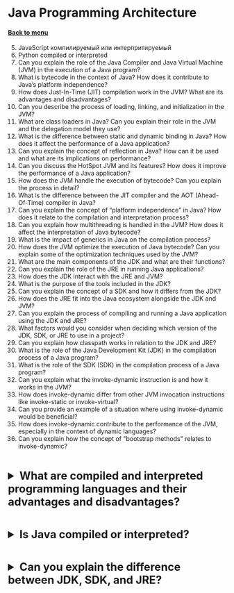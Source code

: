 <h1>Java Programming Architecture</h1> 
<h4> 

[Back to menu](../Menu.md)

</h4>

5. JavaScript компилируемый или интерпритируемый
6. Python compiled or interpreted
6. Can you explain the role of the Java Compiler and Java Virtual Machine (JVM) in the execution of a Java program?
7. What is bytecode in the context of Java? How does it contribute to Java’s platform independence?
8. How does Just-In-Time (JIT) compilation work in the JVM? What are its advantages and disadvantages?
9. Can you describe the process of loading, linking, and initialization in the JVM?
10. What are class loaders in Java? Can you explain their role in the JVM and the delegation model they use?
11. What is the difference between static and dynamic binding in Java? How does it affect the performance of a Java application?
12. Can you explain the concept of reflection in Java? How can it be used and what are its implications on performance?
13. Can you discuss the HotSpot JVM and its features? How does it improve the performance of a Java application?
17. How does the JVM handle the execution of bytecode? Can you explain the process in detail?
18. What is the difference between the JIT compiler and the AOT (Ahead-Of-Time) compiler in Java?
19. Can you explain the concept of “platform independence” in Java? How does it relate to the compilation and interpretation process?
20. Can you explain how multithreading is handled in the JVM? How does it affect the interpretation of Java bytecode?
21. What is the impact of generics in Java on the compilation process?
22. How does the JVM optimize the execution of Java bytecode? Can you explain some of the optimization techniques used by the JVM?
2. What are the main components of the JDK and what are their functions?
3. Can you explain the role of the JRE in running Java applications?
4. How does the JDK interact with the JRE and JVM?
5. What is the purpose of the tools included in the JDK?
6. Can you explain the concept of a SDK and how it differs from the JDK?
7. How does the JRE fit into the Java ecosystem alongside the JDK and JVM?
8. Can you explain the process of compiling and running a Java application using the JDK and JRE?
9. What factors would you consider when deciding which version of the JDK, SDK, or JRE to use in a project?
10. Can you explain how classpath works in relation to the JDK and JRE?
14. What is the role of the Java Development Kit (JDK) in the compilation process of a Java program?
15. What is the role of the SDK (SDK) in the compilation process of a Java program?
1. Can you explain what the invoke-dynamic instruction is and how it works in the JVM?
2. How does invoke-dynamic differ from other JVM invocation instructions like invoke-static or invoke-virtual?
3. Can you provide an example of a situation where using invoke-dynamic would be beneficial?
4. How does invoke-dynamic contribute to the performance of the JVM, especially in the context of dynamic languages?
5. Can you explain how the concept of "bootstrap methods" relates to invoke-dynamic?

[//]: # (What are compiled and interpreted programming 
        languages and their advantages and disadvantages?)
<br>
<details>
    <summary style="font-size: 25px;">
        <b>
            What are compiled and interpreted programming 
            languages and their advantages and disadvantages?
        </b>
    </summary>
<br>

**Compiled languages** are translated into machine code,
which can be executed by the processor.

+ They run faster and more efficiently
+ Has better control over hardware resources

- require an additional ‘build’ stage
- Every time you make changes, you will need to ‘rebuild’ the program

**Interpreted languages** are read and executed line by line by another program

+ immediately sees all changes and translates it to you
+ JIT (Just-In-Time) compilation
  + dynamic recompilation 
  + microarchitecture-specific speedups

- Interpreted languages are much slower than compiled ones.

</details>

[//]: # (Is Java compiled or interpreted?)
<br>
<details>
    <summary style="font-size: 25px;">
        <b>
            Is Java compiled or interpreted?
        </b>
    </summary>
<br>

Java is both compiled and interpreted. Here’s how it works:

**Compilation:** Java source code is first compiled into bytecode by the Java compiler.

**Interpretation:** The JVM interprets and executes this bytecode at runtime.

**Just-In-Time Compilation:** Modern JVMs also have a Just-In-Time (JIT) compiler. 
This means that the JVM optimizes our code at runtime 
to gain similar performance benefits to a compiled language.

</details>

[//]: # (Can you explain the difference between JDK, SDK, and JRE?)
<br>
<details>
    <summary style="font-size: 25px;">
        <b>
            Can you explain the difference between JDK, SDK, and JRE?
        </b>
    </summary>
<br>

1. **JDK (Java Development Kit)**: 
This is a software development environment used for developing 
Java applications and applets. 
It includes the Java Runtime Environment (JRE), 
an interpreter/loader (Java), a compiler (javac), an archiver (jar), 
a documentation generator (Javadoc), 
and other tools needed in Java development.

2. **SDK (Software Development Kit)**: 
This is a set of software development tools that are used 
to develop applications for a specific platform or framework. 
An SDK includes one or more APIs (Application Programming Interfaces), 
programming tools, and documentation. 
The JDK can be considered a type of SDK, but not all SDKs are JDKs. 
For example, Android SDK is used for developing Android applications.

3. **JRE (Java Runtime Environment)**: 
This is a part of the JDK that contains the Java Virtual Machine (JVM), 
libraries, and all other components necessary to run a Java application. 
If you only want to run a Java application, you would only need the JRE, 
not the entire JDK.

</details>


